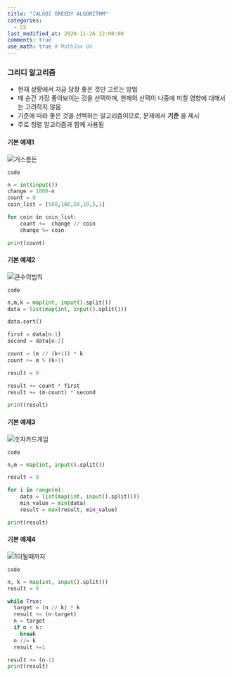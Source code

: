 ```yaml
---
title: "[ALGO] GREEDY ALGORITHM"
categories: 
  - CS
last_modified_at: 2020-11-26 12:00:00
comments: true
use_math: true # MathJax On
---
```


### 그리디 알고리즘

- 현재 상황에서 지금 당장 좋은 것만 고르는 방법
- 매 순간 가장 좋아보이는 것을 선택하며, 현재의 선택이 나중에 미칠 영향에 대해서는 고려하지 않음
- 기준에 따라 좋은 것을 선택하는 알고리즘이므로, 문제에서 **기준** 을 제시
- 주로 정렬 알고리즘과 함께 사용됨

#### 기본 예제1

![거스름돈](https://user-images.githubusercontent.com/62474292/100326241-0dd98780-300d-11eb-8d12-e12436d8cf28.JPG)

`code`

```py
n = int(input())
change = 1000-n
count = 0
coin_list = [500,100,50,10,5,1]

for coin in coin_list:
	count +=  change // coin
	change %= coin

print(count)
```
#### 기본 예제2 

![큰수의법칙](https://user-images.githubusercontent.com/62474292/100333796-59dcfa00-3016-11eb-87b2-4b3fb4ffb72e.JPG)

`code`

```py
n,m,k = map(int, input().split())
data = list(map(int, input().split()))

data.sort()

first = data[n-1]
second = data[n-2]

count = (m // (k+1)) * k
count += m % (k+1)

result = 0

result += count * first
result += (m-count) * second

print(result)
```
#### 기본 예제3

![숫자카드게임](https://user-images.githubusercontent.com/62474292/100333809-5d708100-3016-11eb-817d-587170b31a4c.JPG)

`code`
```py
n,m = map(int, input().split())

result = 0

for i in range(n):
	data = list(map(int, input().split()))
	min_value = min(data)
	result = max(result, min_value)

print(result)
```

#### 기본 예제4

![1이될때까지](https://user-images.githubusercontent.com/62474292/100335439-58143600-3018-11eb-980a-59c76c98954a.JPG)

`code`

```py
n, k = map(int, input().split())
result = 0

while True:
  target = (n // k) * k
  result += (n-target)
  n = target
  if n < k:
    break
  n //= k
  result +=1

result += (n-1)
print(result)
```
